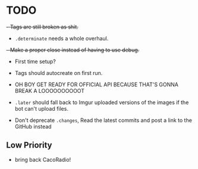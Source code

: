 # TODO

 ~~- Tags are still broken as shit.~~

 - `.determinate` needs a whole overhaul.

 ~~- Make a proper close instead of having to use debug.~~

 - First time setup?

 - Tags should autocreate on first run.

 - OH BOY GET READY FOR OFFICIAL API BECAUSE THAT'S GONNA BREAK A LOOOOOOOOOOT

 - `.later` should fall back to Imgur uploaded versions of the images if the bot can't upload files.

- Don't deprecate `.changes`, Read the latest commits and post a link to the GitHub instead

## Low Priority

- bring back CacoRadio!
